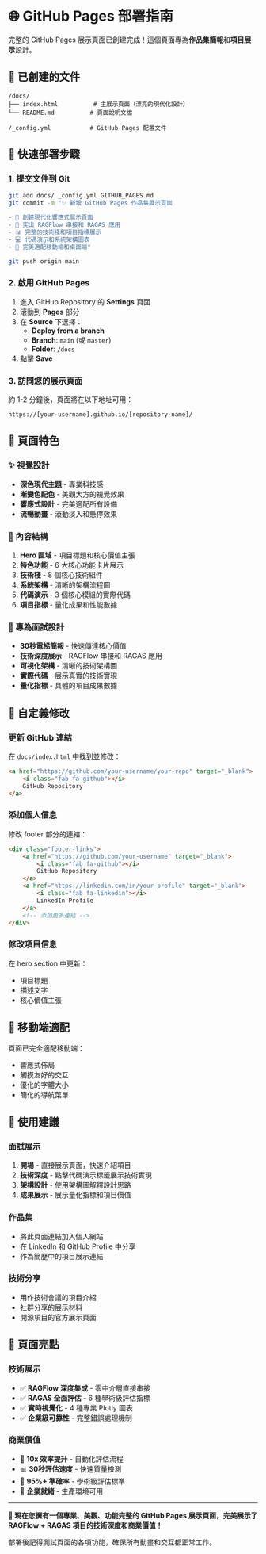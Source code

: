 # 🌐 GitHub Pages 部署指南

完整的 GitHub Pages 展示頁面已創建完成！這個頁面專為**作品集簡報**和**項目展示**設計。

## 📁 已創建的文件

```
/docs/
├── index.html          # 主展示頁面（漂亮的現代化設計）
└── README.md          # 頁面說明文檔

/_config.yml           # GitHub Pages 配置文件
```

## 🚀 快速部署步驟

### 1. 提交文件到 Git
```bash
git add docs/ _config.yml GITHUB_PAGES.md
git commit -m "✨ 新增 GitHub Pages 作品集展示頁面

- 📄 創建現代化響應式展示頁面
- 🎯 突出 RAGFlow 串接和 RAGAS 應用
- 📊 完整的技術棧和項目指標展示
- 💻 代碼演示和系統架構圖表
- 📱 完美適配移動端和桌面端"

git push origin main
```

### 2. 啟用 GitHub Pages
1. 進入 GitHub Repository 的 **Settings** 頁面
2. 滾動到 **Pages** 部分
3. 在 **Source** 下選擇：
   - **Deploy from a branch**
   - **Branch**: `main` (或 `master`)
   - **Folder**: `/docs`
4. 點擊 **Save**

### 3. 訪問您的展示頁面
約 1-2 分鐘後，頁面將在以下地址可用：
```
https://[your-username].github.io/[repository-name]/
```

## 🎨 頁面特色

### ✨ 視覺設計
- **深色現代主題** - 專業科技感
- **漸變色配色** - 美觀大方的視覺效果
- **響應式設計** - 完美適配所有設備
- **流暢動畫** - 滾動淡入和懸停效果

### 🎯 內容結構
1. **Hero 區域** - 項目標題和核心價值主張
2. **特色功能** - 6 大核心功能卡片展示
3. **技術棧** - 8 個核心技術組件
4. **系統架構** - 清晰的架構流程圖
5. **代碼演示** - 3 個核心模組的實際代碼
6. **項目指標** - 量化成果和性能數據

### 💼 專為面試設計
- **30秒電梯簡報** - 快速傳達核心價值
- **技術深度展示** - RAGFlow 串接和 RAGAS 應用
- **可視化架構** - 清晰的技術架構圖
- **實際代碼** - 展示真實的技術實現
- **量化指標** - 具體的項目成果數據

## 🔧 自定義修改

### 更新 GitHub 連結
在 `docs/index.html` 中找到並修改：
```html
<a href="https://github.com/your-username/your-repo" target="_blank">
    <i class="fab fa-github"></i>
    GitHub Repository
</a>
```

### 添加個人信息
修改 footer 部分的連結：
```html
<div class="footer-links">
    <a href="https://github.com/your-username" target="_blank">
        <i class="fab fa-github"></i>
        GitHub Repository
    </a>
    <a href="https://linkedin.com/in/your-profile" target="_blank">
        <i class="fab fa-linkedin"></i>
        LinkedIn Profile
    </a>
    <!-- 添加更多連結 -->
</div>
```

### 修改項目信息
在 hero section 中更新：
- 項目標題
- 描述文字
- 核心價值主張

## 📱 移動端適配

頁面已完全適配移動端：
- 響應式佈局
- 觸摸友好的交互
- 優化的字體大小
- 簡化的導航菜單

## 🎯 使用建議

### 面試展示
1. **開場** - 直接展示頁面，快速介紹項目
2. **技術深度** - 點擊代碼演示標籤展示技術實現
3. **架構設計** - 使用架構圖解釋設計思路
4. **成果展示** - 展示量化指標和項目價值

### 作品集
- 將此頁面連結加入個人網站
- 在 LinkedIn 和 GitHub Profile 中分享
- 作為簡歷中的項目展示連結

### 技術分享
- 用作技術會議的項目介紹
- 社群分享的展示材料
- 開源項目的官方展示頁面

## 🌟 頁面亮點

### 技術展示
- ✅ **RAGFlow 深度集成** - 零中介層直接串接
- ✅ **RAGAS 全面評估** - 6 種學術級評估指標
- ✅ **實時視覺化** - 4 種專業 Plotly 圖表
- ✅ **企業級可靠性** - 完整錯誤處理機制

### 商業價值
- 🚀 **10x 效率提升** - 自動化評估流程
- 📊 **30秒評估速度** - 快速質量檢測
- 🎯 **95%+ 準確率** - 學術級評估標準
- 💼 **企業就緒** - 生產環境可用

---

**🎉 現在您擁有一個專業、美觀、功能完整的 GitHub Pages 展示頁面，完美展示了 RAGFlow + RAGAS 項目的技術深度和商業價值！**

部署後記得測試頁面的各項功能，確保所有動畫和交互都正常工作。